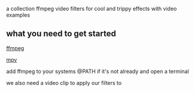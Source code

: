 a collection ffmpeg video filters for cool and trippy effects with video examples

## what you need to get started
[ffmpeg](https://www.ffmpeg.org/)

[mpv](https://mpv.io/)

add ffmpeg to your systems @PATH if it's not already and open a terminal

we also need a video clip to apply our filters to
